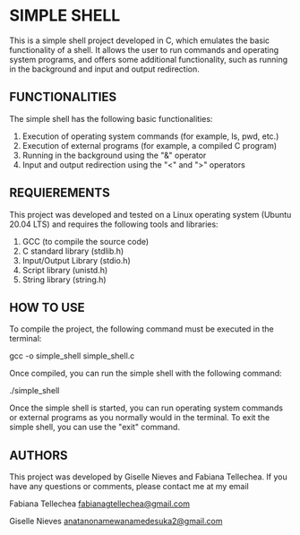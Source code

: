 # SIMPLE SHELL

This is a simple shell project developed in C, which emulates the basic functionality of a shell. It allows the user to run commands and operating system programs, and offers some additional functionality, such as running in the background and input and output redirection.

## FUNCTIONALITIES

The simple shell has the following basic functionalities:

1. Execution of operating system commands (for example, ls, pwd, etc.)
2. Execution of external programs (for example, a compiled C program)
3. Running in the background using the "&" operator
4. Input and output redirection using the "<" and ">" operators

## REQUIEREMENTS

This project was developed and tested on a Linux operating system (Ubuntu 20.04 LTS) and requires the following tools and libraries:

1. GCC (to compile the source code)
2. C standard library (stdlib.h)
3. Input/Output Library (stdio.h)
4. Script library (unistd.h)
5. String library (string.h)

## HOW TO USE

To compile the project, the following command must be executed in the terminal:

gcc -o simple_shell simple_shell.c

Once compiled, you can run the simple shell with the following command:

./simple_shell

Once the simple shell is started, you can run operating system commands or external programs as you normally would in the terminal. To exit the simple shell, you can use the "exit" command.
## AUTHORS

This project was developed by Giselle Nieves and Fabiana Tellechea.
If you have any questions or comments, please contact me at my email

Fabiana Tellechea <fabianagtellechea@gmail.com>

Giselle Nieves <anatanonamewanamedesuka2@gmail.com>
